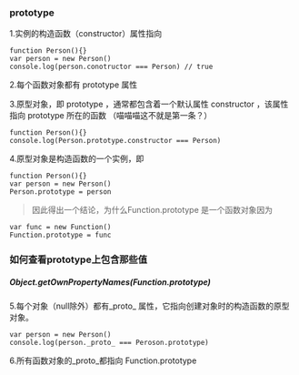 ### prototype
1.实例的构造函数（constructor）属性指向
```
function Person(){}
var person = new Person()
console.log(person.conotructor === Person) // true
```

2.每个函数对象都有 prototype 属性

3.原型对象，即 prototype ，通常都包含着一个默认属性  constructor ，该属性指向 prototype 所在的函数 （喵喵喵这不就是第一条？）

```
function Person(){}
console.log(Person.prototype.constructor === Person)
```
4.原型对象是构造函数的一个实例，即

```
function Person(){}
var person = new Person()
Person.prototype = person
```
> 因此得出一个结论，为什么Function.prototype 是一个函数对象因为

```
var func = new Function()
Function.prototype = func
```

### 如何查看prototype上包含那些值
##### Object.getOwnPropertyNames(Function.prototype)

5.每个对象（null除外）都有_proto_ 属性，它指向创建对象时的构造函数的原型对象。

```
var person = new Person()
console.log(person._proto_ === Peroson.prototype)
```

6.所有函数对象的_proto_都指向 Function.prototype